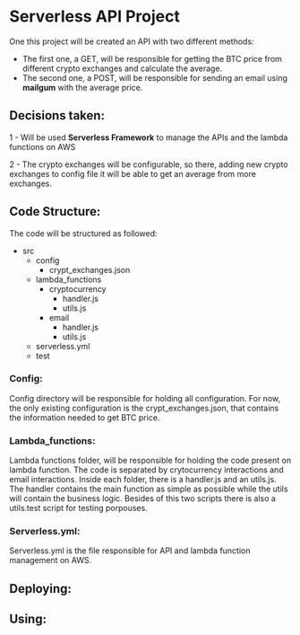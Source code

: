 # Serverless API Project

One this project will be created an API with two different methods:

- The first one, a GET, will be responsible for getting the BTC price from different crypto exchanges and calculate the average.
- The second one, a POST, will be responsible for sending an email using **mailgum** with the average price.

## Decisions taken:

1 - Will be used **Serverless Framework** to manage the APIs and the lambda functions on AWS

2 - The crypto exchanges will be configurable, so there, adding new crypto exchanges to config file it will be able to get an average from more exchanges.

## Code Structure:

The code will be structured as followed:

- src
  - config
    - crypt_exchanges.json
  - lambda_functions
    - cryptocurrency
      - handler.js
      - utils.js
    - email
      - handler.js
      - utils.js
  - serverless.yml
  - test

### **Config:**

Config directory will be responsible for holding all configuration. For now, the only existing configuration is the crypt_exchanges.json, that contains the information needed to get BTC price.

### **Lambda_functions:**

Lambda functions folder, will be responsible for holding the code present on lambda function. The code is separated by crytocurrency interactions and email interactions. Inside each folder, there is a handler.js and an utils.js. The handler contains the main function as simple as possible while the utils will contain the business logic. Besides of this two scripts there is also a utils.test script for testing porpouses.

### **Serverless.yml:**

Serverless.yml is the file responsible for API and lambda function management on AWS.

## Deploying:

## Using:
